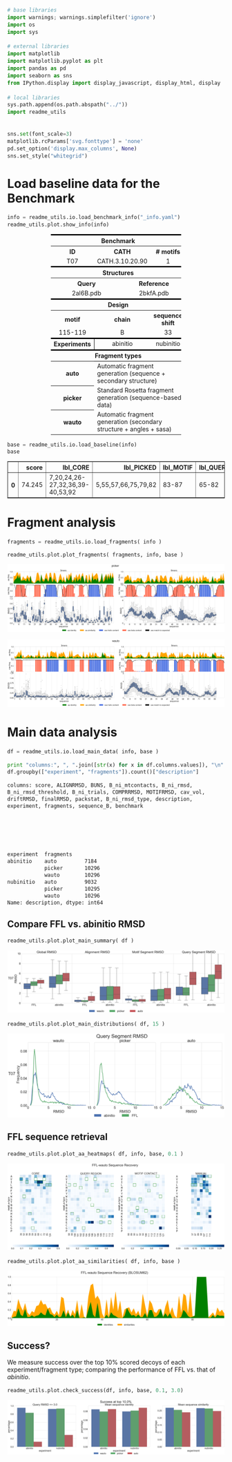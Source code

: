 

```python
# base libraries
import warnings; warnings.simplefilter('ignore')
import os
import sys

# external libraries
import matplotlib
import matplotlib.pyplot as plt
import pandas as pd
import seaborn as sns
from IPython.display import display_javascript, display_html, display

# local libraries
sys.path.append(os.path.abspath("../"))
import readme_utils


sns.set(font_scale=3)
matplotlib.rcParams['svg.fonttype'] = 'none'
pd.set_option('display.max_columns', None)
sns.set_style("whitegrid")
```

# Load baseline data for the Benchmark


```python
info = readme_utils.io.load_benchmark_info("_info.yaml")
readme_utils.plot.show_info(info)
```


<div style="width:100%;">
    <table style="width:60%;margin-left:20%">
        <tr style="border-top: 3px solid black;border-bottom: 1px solid black;">
            <th colspan="6" style="text-align:center;" >Benchmark</th>
        </tr>
        <tr>
            <th colspan="2" style="text-align:center;" >ID</th>
            <th colspan="2" style="text-align:center;" >CATH</th>
            <th colspan="2" style="text-align:center;" ># motifs</th>
        </tr>
        <tr>
            <td colspan="2" style="text-align:center;" >T07</td>
            <td colspan="2" style="text-align:center;" >CATH.3.10.20.90</td>
            <td colspan="2" style="text-align:center;" >1</td>
        </tr>
        <tr style="border-top: 3px solid black;border-bottom: 1px solid black;">
            <th colspan="6" style="text-align:center;" >Structures</th>
        </tr>
        <tr>
            <th colspan="3" style="text-align:center;" >Query</th>
            <th colspan="3" style="text-align:center;" >Reference</th>
        </tr>
        <tr>
            <td colspan="3" style="text-align:center;" >2al6B.pdb</td>
            <td colspan="3" style="text-align:center;" >2bkfA.pdb</td>
        </tr>
        <tr style="border-top: 3px solid black;border-bottom: 1px solid black;">
            <th colspan="6" style="text-align:center;" >Design</th>
        </tr>
        <tr>
            <th colspan="2" style="text-align:center;" >motif</th>
            <th colspan="2" style="text-align:center;" >chain</th>
            <th colspan="2" style="text-align:center;" >sequence shift</th>
        </tr>
        <tr>
            <td colspan="2" style="text-align:center;" >115-119</td>
            <td colspan="2" style="text-align:center;" >B</td>
            <td colspan="2" style="text-align:center;" >33</td>
        </tr>
        <tr style="border-top: 3px solid black;">
            <th colspan="2" style="text-align:center;border-right: 1px solid black;" >Experiments</th>
            <td colspan="2" style="text-align:center;" >abinitio</td>
            <td colspan="2" style="text-align:center;" >nubinitio</td>
        </tr>
        <tr style="border-top: 3px solid black;border-bottom: 1px solid black;">
            <th colspan="6" style="text-align:center;" >Fragment types</th>
        </tr>
        <tr>
            <th colspan="1" style="text-align:center;" >auto</th>
            <td colspan="5" style="text-align:left;" >Automatic fragment generation (sequence + secondary structure)</td>
        </tr>
        <tr>
            <th colspan="1" style="text-align:center;" >picker</th>
            <td colspan="5" style="text-align:left;" >Standard Rosetta fragment generation (sequence-based data)</td>
        </tr>
        <tr>
            <th colspan="1" style="text-align:center;" >wauto</th>
            <td colspan="5" style="text-align:left;" >Automatic fragment generation (secondary structure + angles + sasa)</td>
        </tr>
    </table>
    </div>



```python
base = readme_utils.io.load_baseline(info)
base
```




<div>
<style scoped>
    .dataframe tbody tr th:only-of-type {
        vertical-align: middle;
    }

    .dataframe tbody tr th {
        vertical-align: top;
    }

    .dataframe thead th {
        text-align: right;
    }
</style>
<table border="1" class="dataframe">
  <thead>
    <tr style="text-align: right;">
      <th></th>
      <th>score</th>
      <th>lbl_CORE</th>
      <th>lbl_PICKED</th>
      <th>lbl_MOTIF</th>
      <th>lbl_QUERY</th>
      <th>sequence_B</th>
      <th>structure_B</th>
      <th>lbl_CONTACTS</th>
    </tr>
  </thead>
  <tbody>
    <tr>
      <th>0</th>
      <td>74.245</td>
      <td>7,20,24,26-27,32,36,39-40,53,92</td>
      <td>5,55,57,66,75,79,82</td>
      <td>83-87</td>
      <td>65-82</td>
      <td>MERVLKVFHYFENSSEPTTWASIIRHGDATDVRGIIQKIVDCHKVKNVACYGLRLSHLQSEEVHWLHLDMGVSNVREKFELAHPPEEWKYELRIR</td>
      <td>LLEEEEEELLLLLLLLLLLLEEEEEELLLLEHHHHHHHHHHHLLLLLHHHEEEEEEELLLLLEEEELLLLEHHHHHHHHHHHLLHHHEEEEEEEL</td>
      <td>56-60,62,76,79-82,88-89</td>
    </tr>
  </tbody>
</table>
</div>



# Fragment analysis


```python
fragments = readme_utils.io.load_fragments( info )
```


```python
readme_utils.plot.plot_fragments( fragments, info, base )
```


![png](README_files/README_6_0.png)



![png](README_files/README_6_1.png)


# Main data analysis


```python
df = readme_utils.io.load_main_data( info, base )
```


```python
print "columns:", ", ".join([str(x) for x in df.columns.values]), "\n"
df.groupby(["experiment", "fragments"]).count()["description"]
```

    columns: score, ALIGNRMSD, BUNS, B_ni_mtcontacts, B_ni_rmsd, B_ni_rmsd_threshold, B_ni_trials, COMPRRMSD, MOTIFRMSD, cav_vol, driftRMSD, finalRMSD, packstat, B_ni_rmsd_type, description, experiment, fragments, sequence_B, benchmark 
    





    experiment  fragments
    abinitio    auto         7184 
                picker       10296
                wauto        10296
    nubinitio   auto         9032 
                picker       10295
                wauto        10296
    Name: description, dtype: int64



## Compare FFL vs. abinitio RMSD


```python
readme_utils.plot.plot_main_summary( df )
```


![png](README_files/README_11_0.png)



```python
readme_utils.plot.plot_main_distributions( df, 15 )
```


![png](README_files/README_12_0.png)


## FFL sequence retrieval


```python
readme_utils.plot.plot_aa_heatmaps( df, info, base, 0.1 )
```


![png](README_files/README_14_0.png)



```python
readme_utils.plot.plot_aa_similarities( df, info, base )
```


![png](README_files/README_15_0.png)


## Success?
We measure success over the top 10% scored decoys of each experiment/fragment type; comparing the performance of FFL vs. that of _abinitio_.


```python
readme_utils.plot.check_success(df, info, base, 0.1, 3.0)
```


![png](README_files/README_17_0.png)



```python

```
